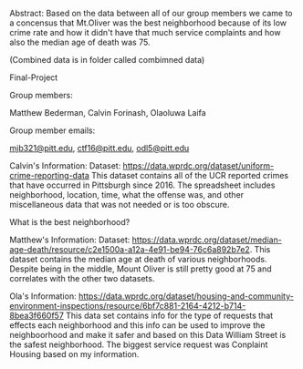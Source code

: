 
Abstract: Based on the data between all of our group members we came to a concensus that Mt.Oliver was the best neighborhood because of its low crime rate and how it didn't have that much service complaints and how also the median age of death was 75.

(Combined data is in folder called combimned data)

Final-Project

Group members:

Matthew Bederman, Calvin Forinash, Olaoluwa Laifa

Group member emails:

mjb321@pitt.edu, ctf16@pitt.edu, odl5@pitt.edu

Calvin's Information:
Dataset: https://data.wprdc.org/dataset/uniform-crime-reporting-data
This dataset contains all of the UCR reported crimes that have occurred in Pittsburgh since 2016. The spreadsheet includes neighborhood, location, time, what the offense was, and other miscellaneous data that was not needed or is too obscure. 

What is the best neighborhood?

Matthew's Information: Dataset: https://data.wprdc.org/dataset/median-age-death/resource/c2e1500a-a12a-4e91-be94-76c6a892b7e2. This dataset contains the median age at death of various neighborhoods. Despite being in the middle, Mount Oliver is still pretty good at 75 and correlates with the other two datasets.

Ola's Information:
https://data.wprdc.org/dataset/housing-and-community-environment-inspections/resource/6bf7c881-2164-4212-b714-8bea3f660f57
This data set contains info for the type of requests that effects each neighborhood and this info can be used to improve the neighboorhood and make it safer and based on this Data William Street is the safest neighborhood.
The biggest service request was Conplaint Housing based on my information.

